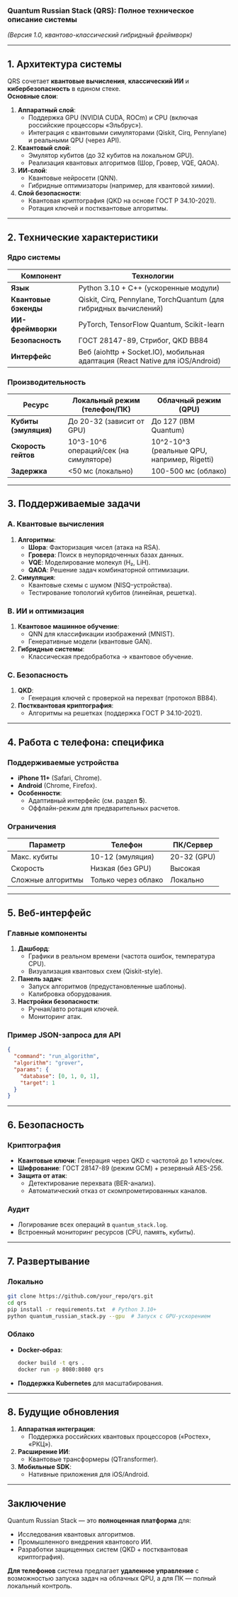 ### **Quantum Russian Stack (QRS): Полное техническое описание системы**  
*(Версия 1.0, квантово-классический гибридный фреймворк)*  

---

## **1. Архитектура системы**
QRS сочетает **квантовые вычисления**, **классический ИИ** и **кибербезопасность** в едином стеке.  
**Основные слои**:
1. **Аппаратный слой**:
   - Поддержка GPU (NVIDIA CUDA, ROCm) и CPU (включая российские процессоры «Эльбрус»).
   - Интеграция с квантовыми симуляторами (Qiskit, Cirq, Pennylane) и реальными QPU (через API).
2. **Квантовый слой**:
   - Эмулятор кубитов (до 32 кубитов на локальном GPU).
   - Реализация квантовых алгоритмов (Шор, Гровер, VQE, QAOA).
3. **ИИ-слой**:
   - Квантовые нейросети (QNN).
   - Гибридные оптимизаторы (например, для квантовой химии).
4. **Слой безопасности**:
   - Квантовая криптография (QKD на основе ГОСТ Р 34.10-2021).
   - Ротация ключей и постквантовые алгоритмы.

---

## **2. Технические характеристики**
### **Ядро системы**
| Компонент             | Технологии                                                                 |
|-----------------------|----------------------------------------------------------------------------|
| **Язык**              | Python 3.10 + C++ (ускоренные модули)                                      |
| **Квантовые бэкенды** | Qiskit, Cirq, Pennylane, TorchQuantum (для гибридных вычислений)           |
| **ИИ-фреймворки**     | PyTorch, TensorFlow Quantum, Scikit-learn                                  |
| **Безопасность**      | ГОСТ 28147-89, Стрибог, QKD BB84                                           |
| **Интерфейс**         | Веб (aiohttp + Socket.IO), мобильная адаптация (React Native для iOS/Android) |

### **Производительность**
| Ресурс                | Локальный режим (телефон/ПК)       | Облачный режим (QPU)               |
|-----------------------|------------------------------------|------------------------------------|
| **Кубиты (эмуляция)** | До 20-32 (зависит от GPU)          | До 127 (IBM Quantum)               |
| **Скорость гейтов**   | 10^3-10^6 операций/сек (на симуляторе) | 10^2-10^3 (реальные QPU, например, Rigetti) |
| **Задержка**          | <50 мс (локально)                  | 100-500 мс (облако)                |

---

## **3. Поддерживаемые задачи**
### **A. Квантовые вычисления**
1. **Алгоритмы**:
   - **Шора**: Факторизация чисел (атака на RSA).
   - **Гровера**: Поиск в неупорядоченных базах данных.
   - **VQE**: Моделирование молекул (H₂, LiH).
   - **QAOA**: Решение задач комбинаторной оптимизации.
2. **Симуляция**:
   - Квантовые схемы с шумом (NISQ-устройства).
   - Тестирование топологий кубитов (линейная, решетка).

### **B. ИИ и оптимизация**
1. **Квантовое машинное обучение**:
   - QNN для классификации изображений (MNIST).
   - Генеративные модели (квантовые GAN).
2. **Гибридные системы**:
   - Классическая предобработка → квантовое обучение.

### **C. Безопасность**
1. **QKD**:
   - Генерация ключей с проверкой на перехват (протокол BB84).
2. **Постквантовая криптография**:
   - Алгоритмы на решетках (поддержка ГОСТ Р 34.10-2021).

---

## **4. Работа с телефона: специфика**
### **Поддерживаемые устройства**
- **iPhone 11+** (Safari, Chrome).
- **Android** (Chrome, Firefox).
- **Особенности**:
  - Адаптивный интерфейс (см. раздел **5**).
  - Оффлайн-режим для предварительных расчетов.

### **Ограничения**
| Параметр              | Телефон                     | ПК/Сервер                   |
|-----------------------|----------------------------|-----------------------------|
| Макс. кубиты          | 10-12 (эмуляция)           | 20-32 (GPU)                 |
| Скорость              | Низкая (без GPU)           | Высокая                     |
| Сложные алгоритмы     | Только через облако        | Локально                    |

---

## **5. Веб-интерфейс**
### **Главные компоненты**
1. **Дашборд**:
   - Графики в реальном времени (частота ошибок, температура CPU).
   - Визуализация квантовых схем (Qiskit-style).
2. **Панель задач**:
   - Запуск алгоритмов (предустановленные шаблоны).
   - Калибровка оборудования.
3. **Настройки безопасности**:
   - Ручная/авто ротация ключей.
   - Мониторинг атак.

### **Пример JSON-запроса для API**
```json
{
  "command": "run_algorithm",
  "algorithm": "grover",
  "params": {
    "database": [0, 1, 0, 1],
    "target": 1
  }
}
```

---

## **6. Безопасность**
### **Криптография**
- **Квантовые ключи**: Генерация через QKD с частотой до 1 ключ/сек.
- **Шифрование**: ГОСТ 28147-89 (режим GCM) + резервный AES-256.
- **Защита от атак**:
  - Детектирование перехвата (BER-анализ).
  - Автоматический отказ от скомпрометированных каналов.

### **Аудит**
- Логирование всех операций в `quantum_stack.log`.
- Встроенный мониторинг ресурсов (CPU, память, кубиты).

---

## **7. Развертывание**
### **Локально**
```bash
git clone https://github.com/your_repo/qrs.git
cd qrs
pip install -r requirements.txt  # Python 3.10+
python quantum_russian_stack.py --gpu  # Запуск с GPU-ускорением
```

### **Облако**
- **Docker-образ**:
  ```bash
  docker build -t qrs .
  docker run -p 8080:8080 qrs
  ```
- **Поддержка Kubernetes** для масштабирования.

---

## **8. Будущие обновления**
1. **Аппаратная интеграция**:
   - Поддержка российских квантовых процессоров («Ростех», «РКЦ»).
2. **Расширение ИИ**:
   - Квантовые трансформеры (QTransformer).
3. **Мобильные SDK**:
   - Нативные приложения для iOS/Android.

---

## **Заключение**
Quantum Russian Stack — это **полноценная платформа** для:
- Исследования квантовых алгоритмов.
- Промышленного внедрения квантового ИИ.
- Разработки защищенных систем (QKD + постквантовая криптография).

**Для телефонов** система предлагает **удаленное управление** с возможностью запуска задач на облачных QPU, а для ПК — полный локальный контроль.
